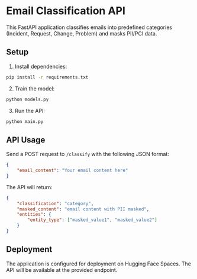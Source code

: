 # Email Classification API

This FastAPI application classifies emails into predefined categories (Incident, Request, Change, Problem) and masks PII/PCI data.

## Setup

1. Install dependencies:
```bash
pip install -r requirements.txt
```

2. Train the model:
```bash
python models.py
```

3. Run the API:
```bash
python main.py
```

## API Usage

Send a POST request to `/classify` with the following JSON format:

```json
{
    "email_content": "Your email content here"
}
```

The API will return:
```json
{
    "classification": "category",
    "masked_content": "email content with PII masked",
    "entities": {
        "entity_type": ["masked_value1", "masked_value2"]
    }
}
```

## Deployment

The application is configured for deployment on Hugging Face Spaces. The API will be available at the provided endpoint. 